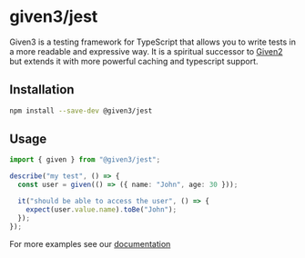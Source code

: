# given3/jest

Given3 is a testing framework for TypeScript that allows you to write tests in a more readable and expressive way.
It is a spiritual successor to [Given2](https://github.com/tatyshev/given2) but extends it with more powerful caching and typescript support.

## Installation

```bash
npm install --save-dev @given3/jest
```

## Usage

```ts
import { given } from "@given3/jest";

describe("my test", () => {
  const user = given(() => ({ name: "John", age: 30 }));

  it("should be able to access the user", () => {
    expect(user.value.name).toBe("John");
  });
});
```

For more examples see our [documentation](https://github.com/chris-pardy/given3)
